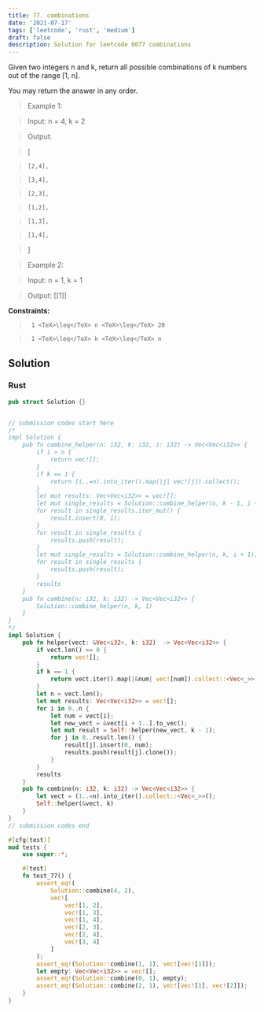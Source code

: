 ```yaml
---
title: 77. combinations
date: '2021-07-17'
tags: ['leetcode', 'rust', 'medium']
draft: false
description: Solution for leetcode 0077 combinations
---
```


 

  Given two integers n and k, return all possible combinations of k numbers out of the range [1, n].

  You may return the answer in any order.

   

 >   Example 1:

  

 >   Input: n <TeX>=</TeX> 4, k <TeX>=</TeX> 2

 >   Output:

 >   [

 >     [2,4],

 >     [3,4],

 >     [2,3],

 >     [1,2],

 >     [1,3],

 >     [1,4],

 >   ]

  

 >   Example 2:

  

 >   Input: n <TeX>=</TeX> 1, k <TeX>=</TeX> 1

 >   Output: [[1]]

  

   

  **Constraints:**

  

 >   	1 <TeX>\leq</TeX> n <TeX>\leq</TeX> 20

 >   	1 <TeX>\leq</TeX> k <TeX>\leq</TeX> n


## Solution
### Rust
```rust
pub struct Solution {}


// submission codes start here
/*
impl Solution {
    pub fn combine_helper(n: i32, k: i32, i: i32) -> Vec<Vec<i32>> {
        if i > n {
            return vec![];
        }
        if k == 1 {
            return (i..=n).into_iter().map(|j| vec![j]).collect(); 
        }
        let mut results: Vec<Vec<i32>> = vec![];
        let mut single_results = Solution::combine_helper(n, k - 1, i + 1);
        for result in single_results.iter_mut() {
            result.insert(0, i);
        }
        for result in single_results {
            results.push(result);
        }
        let mut single_results = Solution::combine_helper(n, k, i + 1);
        for result in single_results {
            results.push(result);
        }
        results
    }
    pub fn combine(n: i32, k: i32) -> Vec<Vec<i32>> {
        Solution::combine_helper(n, k, 1)
    }
}
*/
impl Solution {
    pub fn helper(vect: &Vec<i32>, k: i32)  -> Vec<Vec<i32>> {
        if vect.len() == 0 {
            return vec![];
        }
        if k == 1 {
            return vect.iter().map(|&num| vec![num]).collect::<Vec<_>>();
        }
        let n = vect.len();
        let mut results: Vec<Vec<i32>> = vec![];
        for i in 0..n {
            let num = vect[i];
            let new_vect = &vect[i + 1..].to_vec();
            let mut result = Self::helper(new_vect, k - 1);
            for j in 0..result.len() {
                result[j].insert(0, num);
                results.push(result[j].clone());
            }
        }
        results
    }
    pub fn combine(n: i32, k: i32) -> Vec<Vec<i32>> {
        let vect = (1..=n).into_iter().collect::<Vec<_>>();
        Self::helper(&vect, k)
    }
}
// submission codes end

#[cfg(test)]
mod tests {
    use super::*;

    #[test]
    fn test_77() {
        assert_eq!(
            Solution::combine(4, 2),
            vec![
                vec![1, 2],
                vec![1, 3],
                vec![1, 4],
                vec![2, 3],
                vec![2, 4],
                vec![3, 4]
            ]
        );
        assert_eq!(Solution::combine(1, 1), vec![vec![1]]);
        let empty: Vec<Vec<i32>> = vec![];
        assert_eq!(Solution::combine(0, 1), empty);
        assert_eq!(Solution::combine(2, 1), vec![vec![1], vec![2]]);
    }
}

```
